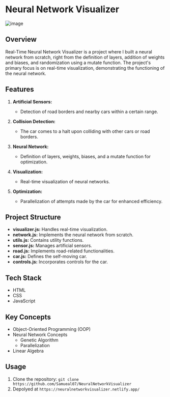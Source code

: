 # Neural Network Visualizer

![image](https://github.com/Samueal07/NeuralNetworkVisualizer/assets/99087302/9c762831-3cb4-4e9e-8767-1b8d45987a8f)


## Overview

Real-Time Neural Network Visualizer is a project where I built a neural network from scratch, right from the definition of layers, addition of weights and biases, and randomization using a mutate function. The project's primary focus is on real-time visualization, demonstrating the functioning of the neural network.


## Features

1. **Artificial Sensors:**
   - Detection of road borders and nearby cars within a certain range.

2. **Collision Detection:**
   - The car comes to a halt upon colliding with other cars or road borders.

3. **Neural Network:**
   - Definition of layers, weights, biases, and a mutate function for optimization.

4. **Visualization:**
   - Real-time visualization of neural networks.

5. **Optimization:**
   - Parallelization of attempts made by the car for enhanced efficiency.

## Project Structure

- **visualizer.js:** Handles real-time visualization.
- **network.js:** Implements the neural network from scratch.
- **utils.js:** Contains utility functions.
- **sensor.js:** Manages artificial sensors.
- **road.js:** Implements road-related functionalities.
- **car.js:** Defines the self-moving car.
- **controls.js:** Incorporates controls for the car.

## Tech Stack

- HTML
- CSS
- JavaScript

## Key Concepts

- Object-Oriented Programming (OOP)
- Neural Network Concepts
  - Genetic Algorithm
  - Parallelization
- Linear Algebra

## Usage

1. Clone the repository: `git clone https://github.com/Samueal07/NeuralNetworkVisualizer`
2. Depolyed at `https://neuralnetworkvisualizer.netlify.app/`




